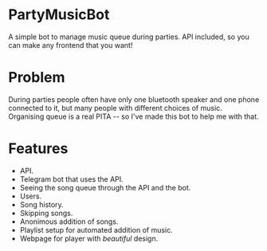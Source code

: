 # PartyMusicBot

A simple bot to manage music queue during parties. API included, so you can make any frontend that you want! 

# Problem

During parties people often have only one bluetooth speaker and one phone connected to it, but many people with different
choices of music. Organising queue is a real PITA -- so I've made this bot to help me with that.

# Features

- API.
- Telegram bot that uses the API.
- Seeing the song queue through the API and the bot.
- Users.
- Song history.
- Skipping songs.
- Anonimous addition of songs.
- Playlist setup for automated addition of music.
- Webpage for player with *beautiful* design. 
